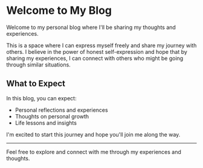 # Welcome to My Blog

Welcome to my personal blog where I'll be sharing my thoughts and experiences.

This is a space where I can express myself freely and share my journey with others. 
I believe in the power of honest self-expression and hope that by sharing my experiences, 
I can connect with others who might be going through similar situations.

## What to Expect

In this blog, you can expect:

* Personal reflections and experiences
* Thoughts on personal growth
* Life lessons and insights

I'm excited to start this journey and hope you'll join me along the way.

---

Feel free to explore and connect with me through my experiences and thoughts. 